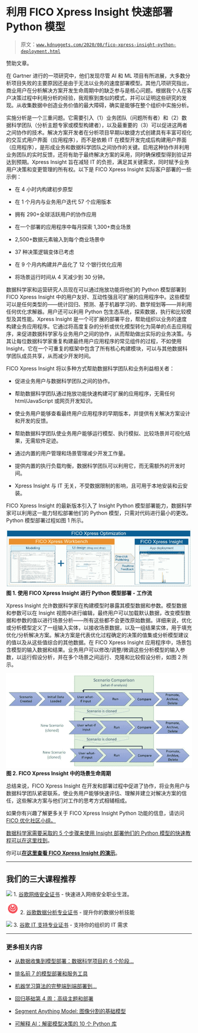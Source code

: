 # 利用 FICO Xpress Insight 快速部署 Python 模型

> 原文：[`www.kdnuggets.com/2020/08/fico-xpress-insight-python-deployment.html`](https://www.kdnuggets.com/2020/08/fico-xpress-insight-python-deployment.html)

赞助文章。

在 Gartner 进行的一项研究中，他们发现尽管 AI 和 ML 项目有所进展，大多数分析项目失败的主要原因还是由于无法以业务的速度部署模型。其他几项研究指出，商业用户在分析解决方案开发生命周期中的缺乏参与是核心问题。根据我个人在客户决策过程中利用分析的经验，我观察到类似的模式，并可以证明这些研究的发现。从收集数据中创造业务价值的最大障碍，确实是能够在整个组织中实施分析。

实施分析是一个三重问题。它需要引入（1）业务团队（问题所有者）和（2）数据科学团队（分析主题专家或模型构建者），以及最重要的（3）可以促进这两者之间协作的技术。解决方案开发者在分析项目早期以敏捷方式创建具有丰富可视化的交互式用户界面（应用程序），而不是依赖 IT 在模型开发完成后构建用户界面（应用程序），是形成业务和数据科学团队之间协作的关键。启用这种协作并利用业务团队的实时反馈，还将有助于最终解决方案的采用，同时确保模型得到验证并达到预期。Xpress Insight 旨在减轻 IT 的负担，满足其关键需求，同时赋予业务用户决策和变更管理的所有权。以下是 FICO Xpress Insight 实际客户部署的一些示例：

+   在 4 小时内构建初步原型

+   在 1 个月内与业务用户迭代 57 个应用版本

+   拥有 290+全球活跃用户的协作应用

+   在一个部署的应用程序中每月探索 1,300+商业场景

+   2,500+数据元素输入到每个商业场景中

+   37 种决策逻辑变体已考虑

+   在 9 个月内构建并产品化了 12 个银行优化应用

+   将场景运行时间从 4 天减少到 30 分钟。

数据科学家和运营研究人员现在可以通过拖放功能将他们的 Python 模型部署到 FICO Xpress Insight 中的用户友好、互动性强且可扩展的应用程序中。这些模型可以是任何类型的——统计回归、预测、基于机器学习的、数学规划等——并利用任何优化求解器。用户还可以利用 Python 包生态系统，探索数据，执行和比较模型及其性能。Xpress Insight 是一个可扩展的部署平台，帮助组织以业务的速度构建业务应用程序。它通过将高度复杂的分析或优化模型转化为简单的点击应用程序，来促进数据科学家与业务用户之间的协作，从而帮助做出实际的业务决策。与其让每位数据科学家重复构建最终用户应用程序的常见组件的过程，不如使用 Insight，它在一个可重复的框架中包含了所有核心构建模块，可以与其他数据科学团队成员共享，从而减少开发时间。

FICO Xpress Insight 将以多种方式帮助数据科学团队和业务利益相关者：

+   促进业务用户与数据科学团队之间的协作。

+   帮助数据科学团队通过拖放功能快速构建可扩展的应用程序，无需任何 html/JavaScript 或网页开发知识。

+   使业务用户能够查看最终用户应用程序的早期版本，并提供有关解决方案设计和开发的反馈。

+   帮助数据科学团队使业务用户能够运行模型、执行模拟、比较场景并可视化结果，无需软件足迹。

+   通过内置的用户管理和场景管理减少开发工作量。

+   提供内置的执行负载均衡，数据科学团队可以利用它，而无需额外的开发时间。

+   Xpress Insight 与 IT 无关，不受数据限制的影响，且可用于本地安装和云安装。

FICO Xpress Insight 的最新版本引入了 Insight Python 模型部署能力，数据科学家可以利用这一能力轻松部署他们的 Python 模型，只需对代码进行最小的更改。Python 模型部署过程如图 1 所示。

![Figure](img/739b6c06b1dc90153f5acc5e3f5261af.png)**图 1\. 使用 FICO Xpress Insight 进行 Python 模型部署 - 工作流**

Xpress Insight 允许数据科学家在构建模型时暴露其模型数据和参数。模型数据和参数可以在 Insight 视图中进行编辑，最终用户可以加载默认数据，改变模型数据和参数的值以进行场景分析——所有这些都不会更改原始数据。详细来说，优化或分析模型定义了一组输入实体，以接收场景数据，以及一组结果实体，用于填充优化/分析解决方案。解决方案是代表优化过程确定的决策的值集或分析模型建议的值以及从这些值综合的其他数据。在 FICO Xpress Insight 应用程序中，场景包含模型的输入数据和结果。业务用户可以修改/调整/微调这些分析模型的输入参数，以运行假设分析，并在多个场景之间运行、克隆和比较假设分析，如图 2 所示。

![图示](img/8a86846aa3044326503c1f0fbf80d773.png)**图 2\. FICO Xpress Insight 中的场景生命周期**

总结来说，FICO Xpress Insight 在开发和部署过程中促进了协作，将业务用户与数据科学团队紧密联系，使业务用户能够快速评估、理解并建立对解决方案的信任，这些解决方案与他们对工作的思考方式相辅相成。

如果你有兴趣了解更多关于 FICO Xpress Insight Python 功能的信息，请访问[FICO 优化社区小组。](https://community.fico.com/s/optimization?utm_source=KDnuggets&utm_medium=insight-python-blog-post)

[数据科学家需要采取的 5 个步骤来使用 Insight 部署他们的 Python 模型的快速教程可以在这里找到](https://community.fico.com/s/rapid-python-model-deployment-xpress-insight?utm_source=KDnuggets&utm_medium=insight-python-blog-post)。

你可以[**在这里查看 FICO Xpress Insight 的演示**](https://community.fico.com/s/xpress-insight-demo-description?utm_source=KDnuggets&utm_medium=insight-python-blog-post)。

* * *

## 我们的三大课程推荐

![](img/0244c01ba9267c002ef39d4907e0b8fb.png) 1\. [谷歌网络安全证书](https://www.kdnuggets.com/google-cybersecurity) - 快速进入网络安全职业生涯。

![](img/e225c49c3c91745821c8c0368bf04711.png) 2\. [谷歌数据分析专业证书](https://www.kdnuggets.com/google-data-analytics) - 提升你的数据分析技能

![](img/0244c01ba9267c002ef39d4907e0b8fb.png) 3\. [谷歌 IT 支持专业证书](https://www.kdnuggets.com/google-itsupport) - 支持你的组织的 IT 需求

* * *

### 更多相关内容

+   [从数据收集到模型部署：数据科学项目的 6 个阶段…](https://www.kdnuggets.com/2023/01/data-collection-model-deployment-6-stages-data-science-project.html)

+   [排名前 7 的模型部署和服务工具](https://www.kdnuggets.com/top-7-model-deployment-and-serving-tools)

+   [机器学习算法的完整端到端部署到…](https://www.kdnuggets.com/2021/12/deployment-machine-learning-algorithm-live-production-environment.html)

+   [回归基础第 4 周：高级主题和部署](https://www.kdnuggets.com/back-to-basics-week-4-advanced-topics-and-deployment)

+   [Segment Anything Model: 图像分割的基础模型](https://www.kdnuggets.com/2023/07/segment-anything-model-foundation-model-image-segmentation.html)

+   [可解释 AI：解密模型决策的 10 个 Python 库](https://www.kdnuggets.com/2023/01/explainable-ai-10-python-libraries-demystifying-decisions.html)
